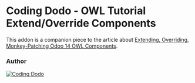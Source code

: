 # Coding Dodo - OWL Tutorial Extend/Override Components

This addon is a companion piece to the article about [Extending, Overriding, Monkey-Patching Odoo 14 OWL Components](https://codingdodo.com/owl-in-odoo-14-extend-and-patch-existing-owl-components).

### Author

[![Coding Dodo](https://res.cloudinary.com/phildl-cloudinary/image/upload/w_300/v1617638212/codingdodo/Coding_Dodo_rplksw.png)](https://codingdodo.com)
